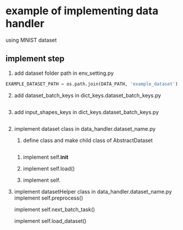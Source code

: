 # example of implementing data handler

using MNIST dataset

## implement step
1. add dataset folder path in env_setting.py

```python
EXAMPLE_DATASET_PATH = os.path.join(DATA_PATH, 'example_dataset')
```

2. add dataset_batch_keys in dict_keys.dataset_batch_keys.py
```python

```

3. add input_shapes_keys in dict_keys.dataset_batch_keys.py
```python
```


2. implement dataset class in data_handler.dataset_name.py
    1. define class and make child class of AbstractDataset
    ```python


    ```
    1. implement self.__init__

    2. implement self.load()

    3. implement self.

3. implement datasetHelper class in data_handler.dataset_name.py
    implement self.preprocess()

    implement self.next_batch_task()

    implement self.load_dataset()


